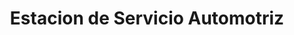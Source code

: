 ---
title: "Estacion de Servicio Automotriz"
url: /samaipata/estacion-de-servicio-automotriz/
shop: reparación de automóviles
---